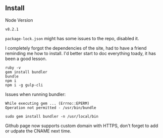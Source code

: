 ## Install

Node Version

    v8.2.1

`package-lock.json` might has some issues to the repo, disabled it.

I completely forgot the dependencies of the site, had to have a friend reminding me how to install. I'd better start to doc everything toady, it has been a good lesson.

    ruby -v
    gem install bundler
    bundle
    npm i
    npm i -g gulp-cli


Issues when running bundler:

    While executing gem ... (Errno::EPERM)
    Operation not permitted - /usr/bin/bundle

    sudo gem install bundler -n /usr/local/bin

Github page now supports custom domain with HTTPS, don't forget to add or udpate the CNAME next time.

